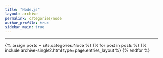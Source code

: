 ```yaml
---
title: "Node.js"
layout: archive
permalink: categories/node
author_profile: true
sidebar_main: true
---
```


***

{% assign posts = site.categories.Node %}
{% for post in posts %} {% include archive-single2.html type=page.entries_layout %} {% endfor %}